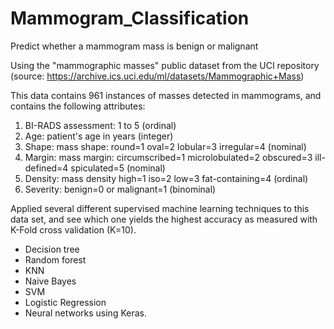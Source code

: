 # Mammogram_Classification
 Predict whether a mammogram mass is benign or malignant

 Using the "mammographic masses" public dataset from the UCI repository (source: https://archive.ics.uci.edu/ml/datasets/Mammographic+Mass)

 This data contains 961 instances of masses detected in mammograms, and contains the following attributes:


   1. BI-RADS assessment: 1 to 5 (ordinal)  
   2. Age: patient's age in years (integer)
   3. Shape: mass shape: round=1 oval=2 lobular=3 irregular=4 (nominal)
   4. Margin: mass margin: circumscribed=1 microlobulated=2 obscured=3 ill-defined=4 spiculated=5 (nominal)
   5. Density: mass density high=1 iso=2 low=3 fat-containing=4 (ordinal)
   6. Severity: benign=0 or malignant=1 (binominal)

Applied several different supervised machine learning techniques to this data set, and see which one yields the highest accuracy as measured with K-Fold cross validation (K=10). 

* Decision tree
* Random forest
* KNN
* Naive Bayes
* SVM
* Logistic Regression
* Neural networks using Keras.

